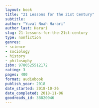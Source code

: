 ```yaml
---
layout: book
title: "21 Lessons for the 21st Century"
subtitle:
author: "Yuval Noah Harari"
author_last: Harari
slug: 21-lessons-for-the-21st-century
type: nonfiction
genres:
- science
- sociology
- history
- philosophy
isbn: 9780525512172
rating: 3
pages: 400
format: audiobook
publish_year: 2018
date_started: 2018-10-26
date_completed: 2018-11-06
goodreads_id: 38820046
---
```

